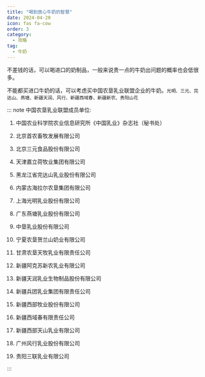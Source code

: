 ```yaml
---
title: "喝到放心牛奶的智慧"
date: 2024-04-20
icon: fas fa-cow
order: 3
category:
  - 攻略
tag:
  - 牛奶
---
```


不差钱的话，可以喝进口的奶制品，一般来说贵一点的牛奶出问题的概率也会低很多。

不能都买进口牛奶的话，可以考虑买中国农垦乳业联盟企业的牛奶。`光明、三元、完达山、燕塘、新疆天润、风行、新疆西域春、新疆新农、贵阳山花`

::: note
中国农垦乳业联盟成员单位: 

1. 中国农业科学院农业信息研究所《中国乳业》杂志社（秘书处）

2. 北京首农畜牧发展有限公司

3. 北京三元食品股份有限公司

4. 天津嘉立荷牧业集团有限公司

5. 黑龙江省完达山乳业股份有限公司

6. 内蒙古海拉尔农垦集团有限公司

7. 上海光明乳业股份有限公司

8. 广东燕塘乳业股份有限公司

9. 中垦乳业股份有限公司

10. 宁夏农垦贺兰山奶业有限公司

11. 甘肃农垦天牧乳业有限责任公司

12. 新疆阿克苏新农乳业有限公司

13. 新疆天润乳业生物制品股份有限公司

14. 新疆兵团乳业集团有限责任公司

15. 新疆西部牧业股份有限公司

16. 新疆西域春有限责任公司

17. 新疆西部天山乳业有限公司

18. 广州风行乳业股份有限公司

19. 贵阳三联乳业有限公司

:::